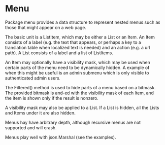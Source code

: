 # Menu

Package menu provides a data structure to represent nested menus such as
those that might appear on a web page.

The basic unit is a ListItem, which may be either a List or an Item.
An Item consists of a label (e.g. the text that appears, or perhaps a key
to a translation table when localized text is needed) and an action (e.g.
a url path).  A List consists of a label and a list of ListItems.

An Item may optionally have a visibility mask, which may be used when
certain parts of the menu need to be dynamically hidden.  A example of
when this might be useful is an admin submenu which is only visible to
authenticated admin users.

The Filtered() method is used to hide parts of a menu based on a bitmask.
The provided bitmask is and-ed with the visibility mask of each Item, and
the item is shown only if the result is nonzero.

A visibility mask may also be applied to a List.  If a List is hidden,
all the Lists and Items under it are also hidden.

Menus hay have arbitrary depth, although recursive menus are not supported
and will crash.

Menus play well with json.Marshal (see the examples).
